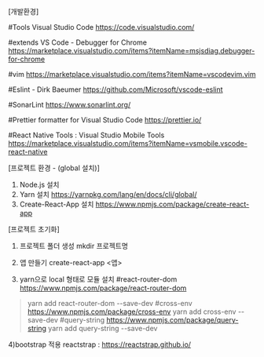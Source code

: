 [개발환경]

#Tools	Visual Studio Code
https://code.visualstudio.com/

#extends	VS Code - Debugger for Chrome
https://marketplace.visualstudio.com/items?itemName=msjsdiag.debugger-for-chrome

#vim
https://marketplace.visualstudio.com/items?itemName=vscodevim.vim

#Eslint - Dirk Baeumer
https://github.com/Microsoft/vscode-eslint

#SonarLint
https://www.sonarlint.org/

#Prettier formatter for Visual Studio Code
https://prettier.io/

#React Native Tools : Visual Studio Mobile Tools
https://marketplace.visualstudio.com/items?itemName=vsmobile.vscode-react-native

[프로젝트 환경 - (global 설치)]
1. Node.js 설치
2. Yarn 설치 https://yarnpkg.com/lang/en/docs/cli/global/
3. Create-React-App 설치 https://www.npmjs.com/package/create-react-app

[프로젝트 초기화]
1) 프로젝트 폴더 생성
mkdir 프로젝트명

2) 앱 만들기
create-react-app <앱>

3) yarn으로 local 형태로 모듈 설치 
#react-router-dom https://www.npmjs.com/package/react-router-dom
>yarn add react-router-dom --save-dev
#cross-env  https://www.npmjs.com/package/cross-env
>yarn add cross-env --save-dev
#query-string https://www.npmjs.com/package/query-string
> yarn add query-string --save-dev

4)bootstrap 적용
reactstrap  : https://reactstrap.github.io/
